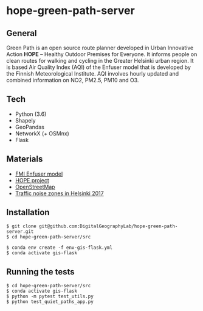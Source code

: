 # hope-green-path-server

## General
Green Path is an open source route planner developed in Urban Innovative Action **HOPE** – Healthy Outdoor Premises for Everyone. It informs people on clean routes for walking and cycling in the Greater Helsinki urban region. It is based Air Quality Index (AQI) of the Enfuser model that is developed by the Finnish Meteorological Institute. AQI involves hourly updated and combined information on NO2, PM2.5, PM10 and O3. 

## Tech
* Python (3.6)
* Shapely
* GeoPandas
* NetworkX (+ OSMnx)
* Flask

## Materials
* [FMI Enfuser model](https://en.ilmatieteenlaitos.fi/environmental-information-fusion-service)
* [HOPE project](https://ilmanlaatu.eu/briefly-in-english/)
* [OpenStreetMap](https://www.openstreetmap.org/about/) 
* [Traffic noise zones in Helsinki 2017](https://hri.fi/data/en_GB/dataset/helsingin-kaupungin-meluselvitys-2017)

## Installation
```
$ git clone git@github.com:DigitalGeographyLab/hope-green-path-server.git
$ cd hope-green-path-server/src

$ conda env create -f env-gis-flask.yml
$ conda activate gis-flask
```

## Running the tests
```
$ cd hope-green-path-server/src
$ conda activate gis-flask
$ python -m pytest test_utils.py
$ python test_quiet_paths_app.py
```

